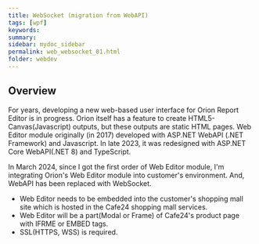 ```yaml
---
title: WebSocket (migration from WebAPI)
tags: [wpf]
keywords:
summary: 
sidebar: mydoc_sidebar
permalink: web_websocket_01.html
folder: webdev
---
```


## Overview

For years, developing a new web-based user interface for Orion Report Editor is in progress. Orion itself has a feature to create HTML5-Canvas(Javascript) outputs, but these outputs are static HTML pages. Web Editor module originally (in 2017) developed with ASP.NET WebAPI (.NET Framework) and Javascript. In late 2023, it was redesigned with ASP.NET Core WebAPI(.NET 8) and TypeScript.

In March 2024, since I got the first order of Web Editor module, I'm integrating Orion's Web Editor module into customer's environment. And, WebAPI has been replaced with WebSocket.

- Web Editor needs to be embedded into the customer's shopping mall site which is hosted in the Cafe24 shopping mall services.
- Web Editor will be a part(Modal or Frame) of Cafe24's product page with IFRME or EMBED tags.
- SSL(HTTPS, WSS) is required.









